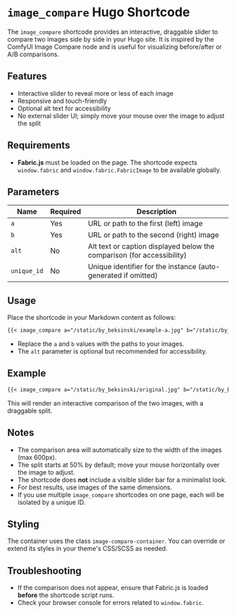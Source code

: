 # `image_compare` Hugo Shortcode

The `image_compare` shortcode provides an interactive, draggable slider to compare two images side by side in your Hugo site. It is inspired by the ComfyUI Image Compare node and is useful for visualizing before/after or A/B comparisons.

## Features

- Interactive slider to reveal more or less of each image
- Responsive and touch-friendly
- Optional alt text for accessibility
- No external slider UI; simply move your mouse over the image to adjust the split

## Requirements

- **Fabric.js** must be loaded on the page. The shortcode expects `window.fabric` and `window.fabric.FabricImage` to be available globally.

## Parameters

| Name       | Required | Description                                                                 |
|------------|----------|-----------------------------------------------------------------------------|
| `a`        | Yes      | URL or path to the first (left) image                                        |
| `b`        | Yes      | URL or path to the second (right) image                                      |
| `alt`      | No       | Alt text or caption displayed below the comparison (for accessibility)       |
| `unique_id`| No       | Unique identifier for the instance (auto-generated if omitted)               |

## Usage

Place the shortcode in your Markdown content as follows:

```md
{{< image_compare a="/static/by_beksinski/example-a.jpg" b="/static/by_beksinski/example-b.jpg" alt="Comparison of A and B" >}}
```

- Replace the `a` and `b` values with the paths to your images.
- The `alt` parameter is optional but recommended for accessibility.

## Example

```md
{{< image_compare a="/static/by_beksinski/original.jpg" b="/static/by_beksinski/processed.jpg" alt="Original vs. Processed" >}}
```

This will render an interactive comparison of the two images, with a draggable split.

## Notes

- The comparison area will automatically size to the width of the images (max 600px).
- The split starts at 50% by default; move your mouse horizontally over the image to adjust.
- The shortcode does **not** include a visible slider bar for a minimalist look.
- For best results, use images of the same dimensions.
- If you use multiple `image_compare` shortcodes on one page, each will be isolated by a unique ID.

## Styling

The container uses the class `image-compare-container`. You can override or extend its styles in your theme's CSS/SCSS as needed.

## Troubleshooting

- If the comparison does not appear, ensure that Fabric.js is loaded **before** the shortcode script runs.
- Check your browser console for errors related to `window.fabric`.

